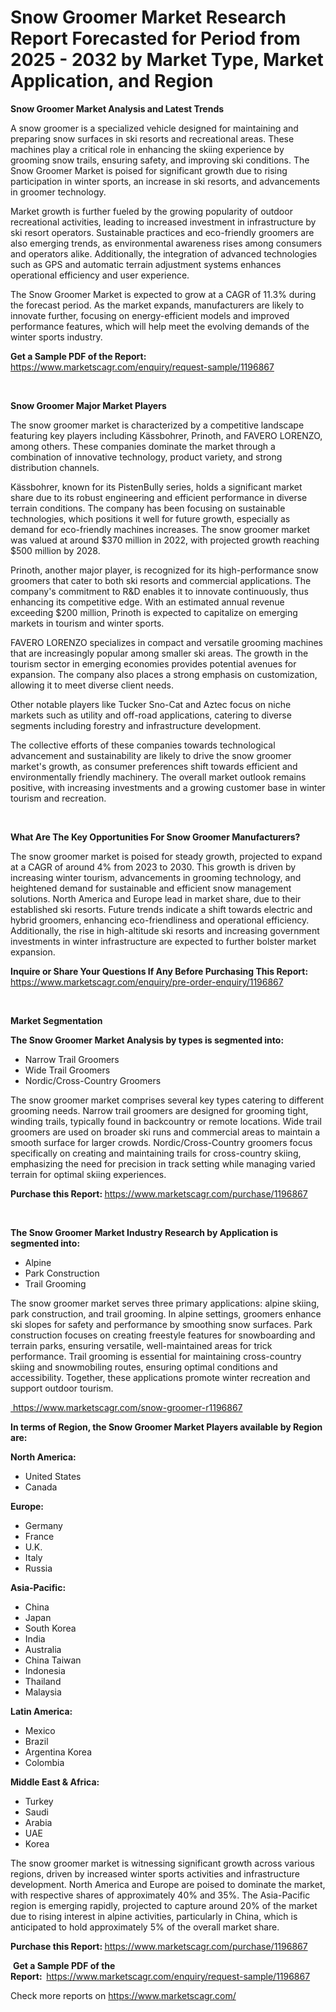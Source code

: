 <p><h1>Snow Groomer Market Research Report Forecasted for Period from 2025 -  2032 by Market Type, Market Application, and Region</h1></p><p><strong>Snow Groomer Market Analysis and Latest Trends</strong></p>
<p><p>A snow groomer is a specialized vehicle designed for maintaining and preparing snow surfaces in ski resorts and recreational areas. These machines play a critical role in enhancing the skiing experience by grooming snow trails, ensuring safety, and improving ski conditions. The Snow Groomer Market is poised for significant growth due to rising participation in winter sports, an increase in ski resorts, and advancements in groomer technology.</p><p>Market growth is further fueled by the growing popularity of outdoor recreational activities, leading to increased investment in infrastructure by ski resort operators. Sustainable practices and eco-friendly groomers are also emerging trends, as environmental awareness rises among consumers and operators alike. Additionally, the integration of advanced technologies such as GPS and automatic terrain adjustment systems enhances operational efficiency and user experience. </p><p>The Snow Groomer Market is expected to grow at a CAGR of 11.3% during the forecast period. As the market expands, manufacturers are likely to innovate further, focusing on energy-efficient models and improved performance features, which will help meet the evolving demands of the winter sports industry.</p></p>
<p><strong>Get a Sample PDF of the Report:&nbsp;</strong> <a href="https://www.marketscagr.com/enquiry/request-sample/1196867?utm_campaign=2959&utm_medium=2&utm_source=Github&utm_content=ia&utm_term=30032025&utm_id=snow-groomer">https://www.marketscagr.com/enquiry/request-sample/1196867</a></p>
<p>&nbsp;</p>
<p><strong>Snow Groomer Major Market Players</strong></p>
<p><p>The snow groomer market is characterized by a competitive landscape featuring key players including Kässbohrer, Prinoth, and FAVERO LORENZO, among others. These companies dominate the market through a combination of innovative technology, product variety, and strong distribution channels.</p><p>Kässbohrer, known for its PistenBully series, holds a significant market share due to its robust engineering and efficient performance in diverse terrain conditions. The company has been focusing on sustainable technologies, which positions it well for future growth, especially as demand for eco-friendly machines increases. The snow groomer market was valued at around $370 million in 2022, with projected growth reaching $500 million by 2028.</p><p>Prinoth, another major player, is recognized for its high-performance snow groomers that cater to both ski resorts and commercial applications. The company's commitment to R&D enables it to innovate continuously, thus enhancing its competitive edge. With an estimated annual revenue exceeding $200 million, Prinoth is expected to capitalize on emerging markets in tourism and winter sports.</p><p>FAVERO LORENZO specializes in compact and versatile grooming machines that are increasingly popular among smaller ski areas. The growth in the tourism sector in emerging economies provides potential avenues for expansion. The company also places a strong emphasis on customization, allowing it to meet diverse client needs.</p><p>Other notable players like Tucker Sno-Cat and Aztec focus on niche markets such as utility and off-road applications, catering to diverse segments including forestry and infrastructure development. </p><p>The collective efforts of these companies towards technological advancement and sustainability are likely to drive the snow groomer market's growth, as consumer preferences shift towards efficient and environmentally friendly machinery. The overall market outlook remains positive, with increasing investments and a growing customer base in winter tourism and recreation.</p></p>
<p>&nbsp;</p>
<p><strong>What Are The Key Opportunities For Snow Groomer Manufacturers?</strong></p>
<p><p>The snow groomer market is poised for steady growth, projected to expand at a CAGR of around 4% from 2023 to 2030. This growth is driven by increasing winter tourism, advancements in grooming technology, and heightened demand for sustainable and efficient snow management solutions. North America and Europe lead in market share, due to their established ski resorts. Future trends indicate a shift towards electric and hybrid groomers, enhancing eco-friendliness and operational efficiency. Additionally, the rise in high-altitude ski resorts and increasing government investments in winter infrastructure are expected to further bolster market expansion.</p></p>
<p><strong>Inquire or Share Your Questions If Any Before Purchasing This Report:</strong> <a href="https://www.marketscagr.com/enquiry/pre-order-enquiry/1196867?utm_campaign=2959&utm_medium=2&utm_source=Github&utm_content=ia&utm_term=30032025&utm_id=snow-groomer">https://www.marketscagr.com/enquiry/pre-order-enquiry/1196867</a></p>
<p>&nbsp;</p>
<p><strong>Market Segmentation</strong></p>
<p><strong>The Snow Groomer Market Analysis by types is segmented into:</strong></p>
<p><ul><li>Narrow Trail Groomers</li><li>Wide Trail Groomers</li><li>Nordic/Cross-Country Groomers</li></ul></p>
<p><p>The snow groomer market comprises several key types catering to different grooming needs. Narrow trail groomers are designed for grooming tight, winding trails, typically found in backcountry or remote locations. Wide trail groomers are used on broader ski runs and commercial areas to maintain a smooth surface for larger crowds. Nordic/Cross-Country groomers focus specifically on creating and maintaining trails for cross-country skiing, emphasizing the need for precision in track setting while managing varied terrain for optimal skiing experiences.</p></p>
<p><strong>Purchase this Report:&nbsp;</strong><a href="https://www.marketscagr.com/purchase/1196867?utm_campaign=2959&utm_medium=2&utm_source=Github&utm_content=ia&utm_term=30032025&utm_id=snow-groomer">https://www.marketscagr.com/purchase/1196867</a></p>
<p>&nbsp;</p>
<p><strong>The Snow Groomer Market Industry Research by Application is segmented into:</strong></p>
<p><ul><li>Alpine</li><li>Park Construction</li><li>Trail Grooming</li></ul></p>
<p><p>The snow groomer market serves three primary applications: alpine skiing, park construction, and trail grooming. In alpine settings, groomers enhance ski slopes for safety and performance by smoothing snow surfaces. Park construction focuses on creating freestyle features for snowboarding and terrain parks, ensuring versatile, well-maintained areas for trick performance. Trail grooming is essential for maintaining cross-country skiing and snowmobiling routes, ensuring optimal conditions and accessibility. Together, these applications promote winter recreation and support outdoor tourism.</p></p>
<p><a href="https://www.marketscagr.com/snow-groomer-r1196867?utm_campaign=2959&utm_medium=2&utm_source=Github&utm_content=ia&utm_term=30032025&utm_id=snow-groomer">&nbsp;https://www.marketscagr.com/snow-groomer-r1196867</a></p>
<p><strong>In terms of Region, the Snow Groomer Market Players available by Region are:</strong></p>
<p>
    <p> <strong> North America: </strong>
        <ul>
            <li>United States</li>
            <li>Canada</li>
        </ul>
        </p> 
    <p> <strong> Europe: </strong>
        <ul>
            <li>Germany</li>
            <li>France</li>
            <li>U.K.</li>
            <li>Italy</li>
            <li>Russia</li>
        </ul>
        </p> 
    <p> <strong> Asia-Pacific: </strong>
        <ul>
            <li>China</li>
            <li>Japan</li>
            <li>South Korea</li>
            <li>India</li>
            <li>Australia</li>
            <li>China Taiwan</li>
            <li>Indonesia</li>
            <li>Thailand</li>
            <li>Malaysia</li>
        </ul>
        </p> 
    <p> <strong> Latin America: </strong>
        <ul>
            <li>Mexico</li>
            <li>Brazil</li>
            <li>Argentina Korea</li>
            <li>Colombia</li>
        </ul>
        </p> 
    <p> <strong> Middle East & Africa: </strong>
        <ul>
            <li>Turkey</li>
            <li>Saudi</li>
            <li>Arabia</li>
            <li>UAE</li>
            <li>Korea</li>
        </ul>
    </p>
    </p>
<p><p>The snow groomer market is witnessing significant growth across various regions, driven by increased winter sports activities and infrastructure development. North America and Europe are poised to dominate the market, with respective shares of approximately 40% and 35%. The Asia-Pacific region is emerging rapidly, projected to capture around 20% of the market due to rising interest in alpine activities, particularly in China, which is anticipated to hold approximately 5% of the overall market share.</p></p>
<p><strong>Purchase this Report: </strong><a href="https://www.marketscagr.com/purchase/1196867?utm_campaign=2959&utm_medium=2&utm_source=Github&utm_content=ia&utm_term=30032025&utm_id=snow-groomer">https://www.marketscagr.com/purchase/1196867</a></p>
<p>&nbsp;<strong>Get a Sample PDF of the Report:&nbsp;&nbsp;</strong><a href="https://www.marketscagr.com/enquiry/request-sample/1196867?utm_campaign=2959&utm_medium=2&utm_source=Github&utm_content=ia&utm_term=30032025&utm_id=snow-groomer">https://www.marketscagr.com/enquiry/request-sample/1196867</a></p>
<p><strong></strong></p>
<p>Check more reports on <a href="https://www.marketscagr.com/?utm_campaign=2959&utm_medium=2&utm_source=Github&utm_content=ia&utm_term=30032025&utm_id=snow-groomer">https://www.marketscagr.com/</a></p>